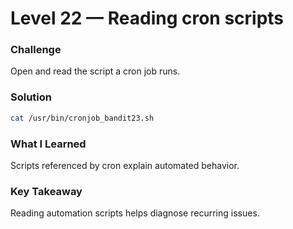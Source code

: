 # Level 22 — Reading cron scripts

### Challenge
Open and read the script a cron job runs.

### Solution
```bash
cat /usr/bin/cronjob_bandit23.sh
```

### What I Learned
Scripts referenced by cron explain automated behavior.

### Key Takeaway
Reading automation scripts helps diagnose recurring issues.

